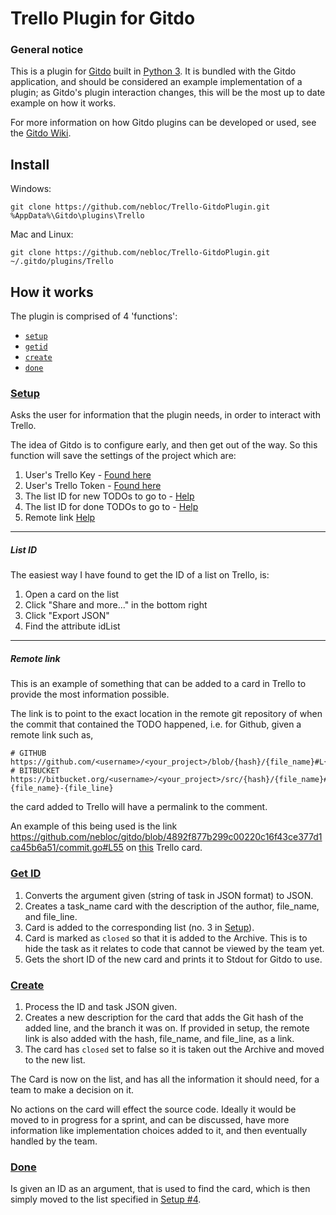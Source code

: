 # Trello Plugin for Gitdo
### General notice
This is a plugin for [Gitdo](https://github.com/nebloc/Gitdo) built in [Python 3](https://www.python.org/downloads/release/latest). It is bundled with the Gitdo application, and should be considered an example implementation of a plugin; as Gitdo's plugin interaction changes, this will be the most up to date example on how it works.

For more information on how Gitdo plugins can be developed or used, see the [Gitdo Wiki](https://github.com/nebloc/Gitdo/wiki/Plugins).

## Install
Windows:
```
git clone https://github.com/nebloc/Trello-GitdoPlugin.git %AppData%\Gitdo\plugins\Trello
```
Mac and Linux:
```
git clone https://github.com/nebloc/Trello-GitdoPlugin.git ~/.gitdo/plugins/Trello
```

## How it works
The plugin is comprised of 4 'functions':
* [`setup`](#setup)
* [`getid`](#get-id)
* [`create`](#create)
* [`done`](#done)

### [Setup](setup)
Asks the user for information that the plugin needs, in order to interact with Trello.

The idea of Gitdo is to configure early, and then get out of the way. So this function will save the settings of the project which are:
1. User's Trello Key - [Found here][trello]
1. User's Trello Token - [Found here][trello]
1. The list ID for new TODOs to go to - [Help](#list-id)
1. The list ID for done TODOs to go to - [Help](#list-id)
1. Remote link [Help](#remote-link)
---
##### List ID
The easiest way I have found to get the ID of a list on Trello, is:
1. Open a card on the list
1. Click "Share and more..." in the bottom right
1. Click "Export JSON"
1. Find the attribute idList

---
##### Remote link
This is an example of something that can be added to a card in Trello to provide the most information possible.

The link is to point to the exact location in the remote git repository of when the commit that contained the TODO happened, i.e. for Github, given a remote link such as,
```
# GITHUB
https://github.com/<username>/<your_project>/blob/{hash}/{file_name}#L{file_line}
# BITBUCKET
https://bitbucket.org/<username>/<your_project>/src/{hash}/{file_name}#{file_name}-{file_line}
```
the card added to Trello will have a permalink to the comment.

An example of this being used is the link https://github.com/nebloc/gitdo/blob/4892f877b299c00220c16f43ce377d1ca45b6a51/commit.go#L55 on [this](https://trello.com/c/G8F6PYby) Trello card.

### [Get ID](getid)
1. Converts the argument given (string of task in JSON format) to JSON.
1. Creates a task_name card with the description of the author, file_name, and file_line.
1. Card is added to the corresponding list (no. 3 in [Setup](#setup)).
1. Card is marked as `closed` so that it is added to the Archive. This is to hide the task as it relates to code that cannot be viewed by the team yet.
1. Gets the short ID of the new card and prints it to Stdout for Gitdo to use.

### [Create](create)
1. Process the ID and task JSON given.
1. Creates a new description for the card that adds the Git hash of the added line, and the branch it was on. If provided in setup, the remote link is also added with the hash, file_name, and file_line, as a link.
1. The card has `closed` set to false so it is taken out the Archive and moved to the new list.

The Card is now on the list, and has all the information it should need, for a team to make a decision on it.

No actions on the card will effect the source code. Ideally it would be moved to in progress for a sprint, and can be discussed, have more information like implementation choices added to it, and then eventually handled by the team.



### [Done](done)
Is given an ID as an argument, that is used to find the card, which is then simply moved to the list specified in [Setup #4](#setup).

[trello]: https://trello.com/app-key
